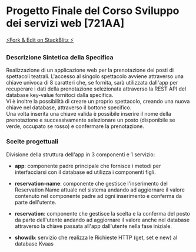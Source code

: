 # Progetto Finale del Corso Sviluppo dei servizi web [721AA]

[⚡Fork & Edit on StackBlitz ⚡️](https://stackblitz.com/edit/angular-ivy-g9gwbn)

### Descrizione Sintetica della Specifica

Realizzazione di un applicazione web per la prenotazione dei posti di spettacoli teatrali.
L'accesso al singolo spettacolo avviene attraverso una chiave univoca di 8 caratteri che, se fornita, sarà utilizzata dall'app per recuperare i dati della prenotazione selezionata attraverso la REST API del database key-value fornitoci dalla specifica.  
Vi è inoltre la possibilità di creare un proprio spettacolo, creando una nuova chiave nel database, attraverso il bottone specifico.  
Una volta inserita una chiave valida è possibile inserire il nome della prenotazione e successivamente selezionare un posto (disponibile se verde, occupato se rosso) e confermare la prenotazione.

### Scelte progettuali

Divisione della struttura dell'app in 3 componenti e 1 servizio:

- **app**: componente padre principale che fornisce i metodi per interfacciarsi con il database ed utilizza i componenti figli.

- **reservation-name**: componente che gestisce l'inserimento del Reservation Name attuale nel sistema andando ad aggiornare il valore contenuto nel componente padre ad ogni inserimento e conferma da parte dell'utente.

- **reservation**: componente che gestisce la scelta e la conferma del posto da parte dell'utente andando ad aggiornare il valore anche nel database attraverso la chiave passata all'app dall'utente nella fase iniziale.

- **showdb**: servizio che realizza le Richieste HTTP (get, set e new) al database Kvaas
